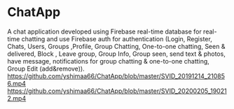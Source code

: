 # ChatApp
A chat application developed using Firebase real-time database for real-time chatting and use Firebase auth for authentication (Login, Register, Chats, Users, Groups ,Profile, Group Chatting, One-to-one chatting, Seen &amp; delivered, Block , Leave group, Group Info, Group seen, send text &amp; photos, have message, notifications for group chatting &amp; one-to-one chatting, Group Edit (add&amp;remove)).
https://github.com/yshimaa66/ChatApp/blob/master/SVID_20191214_210856.mp4
https://github.com/yshimaa66/ChatApp/blob/master/SVID_20200205_190212.mp4
